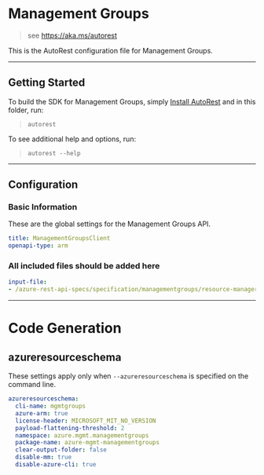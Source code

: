 # Management Groups

> see https://aka.ms/autorest

This is the AutoRest configuration file for Management Groups.

---

## Getting Started

To build the SDK for Management Groups, simply [Install AutoRest](https://aka.ms/autorest/install) and in this folder, run:

> `autorest`

To see additional help and options, run:

> `autorest --help`

---

## Configuration

### Basic Information

These are the global settings for the Management Groups API.

``` yaml
title: ManagementGroupsClient
openapi-type: arm
```

### All included files should be added here

``` yaml
input-file:
- /azure-rest-api-specs/specification/managementgroups/resource-manager/Microsoft.Management/preview/2018-03-01-preview/management.json
```

---

# Code Generation

## azureresourceschema

These settings apply only when `--azureresourceschema` is specified on the command line.

``` yaml $(azureresourceschema)
azureresourceschema:
  cli-name: mgmtgroups
  azure-arm: true
  license-header: MICROSOFT_MIT_NO_VERSION
  payload-flattening-threshold: 2
  namespace: azure.mgmt.managementgroups
  package-name: azure-mgmt-managementgroups
  clear-output-folder: false
  disable-mm: true
  disable-azure-cli: true
```
